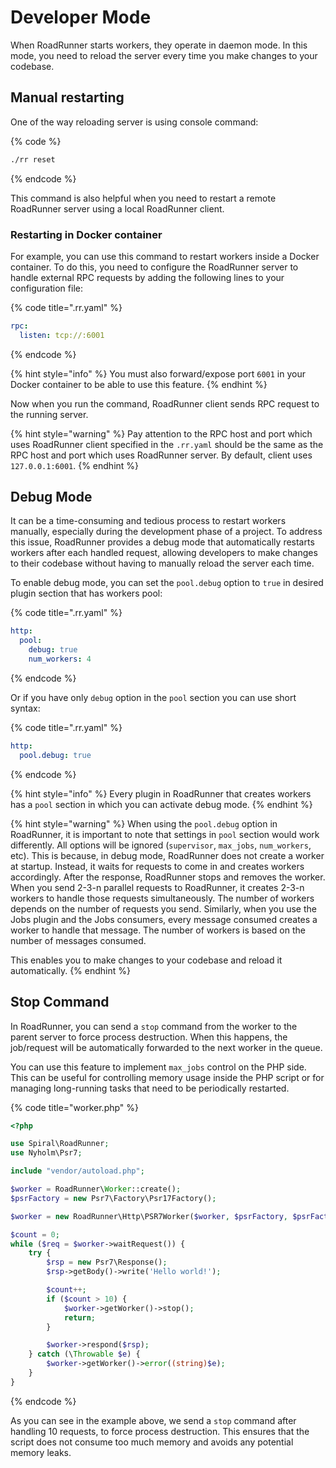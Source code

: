 # Developer Mode

When RoadRunner starts workers, they operate in daemon mode. In this mode, you need to reload the server every time you
make changes to your codebase.

## Manual restarting

One of the way reloading server is using console command:

{% code %}

```bash
./rr reset
```

{% endcode %}

This command is also helpful when you need to restart a remote RoadRunner server using a local RoadRunner
client.

### Restarting in Docker container

For example, you can use this command to restart workers inside a Docker container. To do this, you need to
configure the RoadRunner server to handle external RPC requests by adding the following lines to your configuration
file:

{% code title=".rr.yaml" %}

```yaml
rpc:
  listen: tcp://:6001
```

{% endcode %}

{% hint style="info" %}
You must also forward/expose port `6001` in your Docker container to be able to use this feature.
{% endhint %}

Now when you run the command, RoadRunner client sends RPC request to the running server.

{% hint style="warning" %}
Pay attention to the RPC host and port which uses RoadRunner client specified in the `.rr.yaml` should be the same as
the RPC host and port which uses RoadRunner server. By default, client uses `127.0.0.1:6001`.
{% endhint %}

## Debug Mode

It can be a time-consuming and tedious process to restart workers manually, especially during the development phase
of a project. To address this issue, RoadRunner provides a debug mode that automatically restarts workers after each
handled request, allowing developers to make changes to their codebase without having to manually reload the server each
time.

To enable debug mode, you can set the `pool.debug` option to `true` in desired plugin section that has workers pool:

{% code title=".rr.yaml" %}

```yaml
http:
  pool:
    debug: true
    num_workers: 4
```

{% endcode %}

Or if you have only `debug` option in the `pool` section you can use short syntax:

{% code title=".rr.yaml" %}

```yaml
http:
  pool.debug: true
```

{% endcode %}

{% hint style="info" %}
Every plugin in RoadRunner that creates workers has a `pool` section in which you can activate debug mode.
{% endhint %}

{% hint style="warning" %}
When using the `pool.debug` option in RoadRunner, it is important to note that settings in `pool` section would work
differently. All options will be ignored (`supervisor`, `max_jobs`, `num_workers`, etc). This is because, in debug
mode, RoadRunner does not create a worker at startup. Instead, it waits for requests to come in and creates workers
accordingly. After the response, RoadRunner stops and removes the worker.
When you send 2-3-n parallel requests to RoadRunner, it creates 2-3-n workers to handle those requests simultaneously.
The number of workers depends on the number of requests you send. Similarly, when you use the Jobs plugin and the Jobs
consumers, every message consumed creates a worker to handle that message. The number of workers is based on the
number of messages consumed.

This enables you to make changes to your codebase and reload it automatically.
{% endhint %}

## Stop Command

In RoadRunner, you can send a `stop` command from the worker to the parent server to force process destruction. When
this happens, the job/request will be automatically forwarded to the next worker in the queue.

You can use this feature to implement `max_jobs` control on the PHP side. This can be useful for controlling memory
usage inside the PHP script or for managing long-running tasks that need to be periodically restarted.

{% code title="worker.php" %}

```php
<?php

use Spiral\RoadRunner;
use Nyholm\Psr7;

include "vendor/autoload.php";

$worker = RoadRunner\Worker::create();
$psrFactory = new Psr7\Factory\Psr17Factory();

$worker = new RoadRunner\Http\PSR7Worker($worker, $psrFactory, $psrFactory, $psrFactory);

$count = 0;
while ($req = $worker->waitRequest()) {
    try {
        $rsp = new Psr7\Response();
        $rsp->getBody()->write('Hello world!');

        $count++;
        if ($count > 10) {
            $worker->getWorker()->stop();
            return;
        }

        $worker->respond($rsp);
    } catch (\Throwable $e) {
        $worker->getWorker()->error((string)$e);
    }
}
```

{% endcode %}

As you can see in the example above, we send a `stop` command after handling 10 requests, to force process destruction.
This ensures that the script does not consume too much memory and avoids any potential memory leaks.
